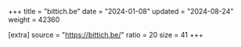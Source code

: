 +++
title = "bittich.be"
date = "2024-01-08"
updated = "2024-08-24"
weight = 42360

[extra]
source = "https://bittich.be/"
ratio = 20
size = 41
+++
